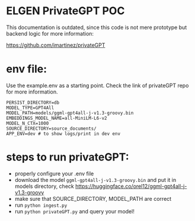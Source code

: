 # ELGEN PrivateGPT POC

This documentation is outdated, since this code is not mere prototype but backend logic
for more information: 

https://github.com/imartinez/privateGPT

# env file:

Use the example.env as a starting point. Check the link of privateGPT repo for more information.

```
PERSIST_DIRECTORY=db
MODEL_TYPE=GPT4All
MODEL_PATH=models/ggml-gpt4all-j-v1.3-groovy.bin
EMBEDDINGS_MODEL_NAME=all-MiniLM-L6-v2
MODEL_N_CTX=1000
SOURCE_DIRECTORY=source_documents/
APP_ENV=dev # to show logs/print in dev env
```

# steps to run privateGPT:

* properly configure your .env file
* download the model `ggml-gpt4all-j-v1.3-groovy.bin` and put it in models directory, check https://huggingface.co/orel12/ggml-gpt4all-j-v1.3-groovy
* make sure that SOURCE_DIRECTORY, MODEL_PATH are correct
* run `python ingest.py`
* run `python privateGPT.py` and query your model!

